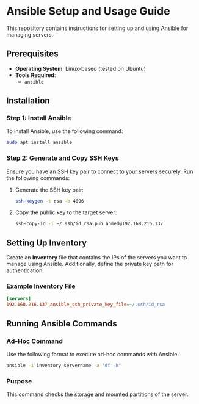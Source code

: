 
# Ansible Setup and Usage Guide

This repository contains instructions for setting up and using Ansible for managing servers.

## Prerequisites

- **Operating System**: Linux-based (tested on Ubuntu)
- **Tools Required**:
  - `ansible`

## Installation

### Step 1: Install Ansible
To install Ansible, use the following command:
```bash
sudo apt install ansible
```

### Step 2: Generate and Copy SSH Keys
Ensure you have an SSH key pair to connect to your servers securely. Run the following commands:

1. Generate the SSH key pair:
   ```bash
   ssh-keygen -t rsa -b 4096
   ```

2. Copy the public key to the target server:
   ```bash
   ssh-copy-id -i ~/.ssh/id_rsa.pub ahmed@192.168.216.137
   ```

## Setting Up Inventory

Create an **Inventory** file that contains the IPs of the servers you want to manage using Ansible. Additionally, define the private key path for authentication.

### Example Inventory File
```ini
[servers]
192.168.216.137 ansible_ssh_private_key_file=~/.ssh/id_rsa
```

## Running Ansible Commands

### Ad-Hoc Command
Use the following format to execute ad-hoc commands with Ansible:
```bash
ansible -i inventory servername -a "df -h"
```

### Purpose
This command checks the storage and mounted partitions of the server.

